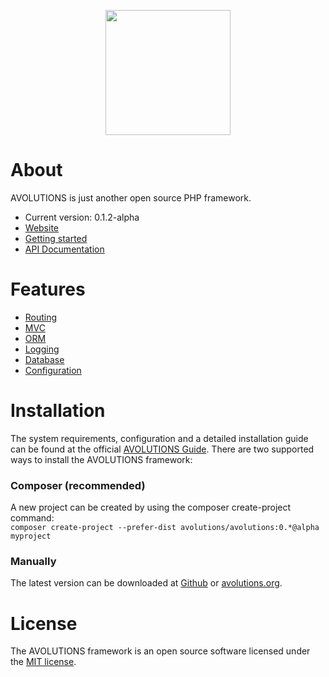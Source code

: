 <p align="center"><img src="http://avolutions.org/image/logo.png" width="200"></p>

# About
AVOLUTIONS is just another open source PHP framework. 

* Current version: 0.1.2-alpha
* [Website](https://avolutions.org)
* [Getting started](https://avolutions.org/guide)
* [API Documentation](https://avolutions.org/api)

# Features
* [Routing](https://avolutions.org/guide/routing)
* [MVC](https://avolutions.org/guide/view)
* [ORM](https://avolutions.org/guide/model)
* [Logging](https://avolutions.org/guide/logging)
* [Database](https://avolutions.org/guide/query)
* [Configuration](https://avolutions.org/guide/config)

# Installation
The system requirements, configuration and a detailed installation guide can be found at the official [AVOLUTIONS Guide](http://avolutions.org/guide/installation).
There are two supported ways to install the AVOLUTIONS framework:

### Composer (recommended)
A new project can be created by using the composer create-project command:  
```composer create-project --prefer-dist avolutions/avolutions:0.*@alpha myproject```

### Manually
The latest version can be downloaded at [Github](https://github.com/avolutions/avolutions/archive/v0.1.2-alpha.zip) or [avolutions.org](http://avolutions.org/download/avolutions-0.1.2-alpha.zip).

# License
The AVOLUTIONS framework is an open source software licensed under the [MIT license](https://github.com/avolutions/avolutions/blob/master/LICENSE).

